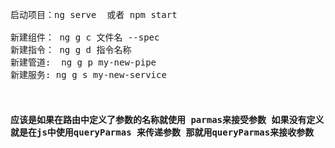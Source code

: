 <pre>

启动项目：ng serve  或者 npm start

新建组件： ng g c 文件名 --spec
新建指令： ng g d 指令名称
新建管道:  ng g p my-new-pipe
新建服务: ng g s my-new-service


<h4>应该是如果在路由中定义了参数的名称就使用 parmas来接受参数 如果没有定义
就是在js中使用queryParmas 来传递参数 那就用queryParmas来接收参数</h1>
